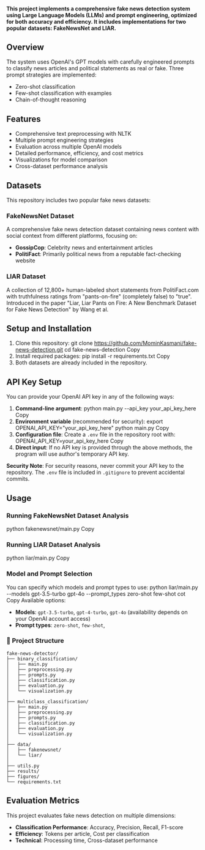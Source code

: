#### This project implements a comprehensive fake news detection system using Large Language Models (LLMs) and prompt engineering, optimized for both accuracy and efficiency. It includes implementations for two popular datasets: FakeNewsNet and LIAR.

## Overview

The system uses OpenAI's GPT models with carefully engineered prompts to classify news articles and political statements as real or fake. Three prompt strategies are implemented:
- Zero-shot classification
- Few-shot classification with examples
- Chain-of-thought reasoning

## Features

- Comprehensive text preprocessing with NLTK
- Multiple prompt engineering strategies
- Evaluation across multiple OpenAI models
- Detailed performance, efficiency, and cost metrics
- Visualizations for model comparison
- Cross-dataset performance analysis

## Datasets

This repository includes two popular fake news datasets:

### FakeNewsNet Dataset
A comprehensive fake news detection dataset containing news content with social context from different platforms, focusing on:
- **GossipCop**: Celebrity news and entertainment articles
- **PolitiFact**: Primarily political news from a reputable fact-checking website

### LIAR Dataset
A collection of 12,800+ human-labeled short statements from PolitiFact.com with truthfulness ratings from "pants-on-fire" (completely false) to "true". Introduced in the paper "Liar, Liar Pants on Fire: A New Benchmark Dataset for Fake News Detection" by Wang et al.

## Setup and Installation

1. Clone this repository:
git clone https://github.com/MominKasmani/fake-news-detection.git
cd fake-news-detection
Copy
2. Install required packages:
pip install -r requirements.txt
Copy
3. Both datasets are already included in the repository.

## API Key Setup

You can provide your OpenAI API key in any of the following ways:

1. **Command-line argument**:
python main.py --api_key your_api_key_here
Copy
2. **Environment variable** (recommended for security):
export OPENAI_API_KEY="your_api_key_here"
python main.py
Copy
3. **Configuration file**:
Create a `.env` file in the repository root with:
OPENAI_API_KEY=your_api_key_here
Copy
4. **Direct input**:
If no API key is provided through the above methods, the program will use author's temporary API key.

**Security Note**: For security reasons, never commit your API key to the repository. The `.env` file is included in `.gitignore` to prevent accidental commits.

## Usage

### Running FakeNewsNet Dataset Analysis
python fakenewsnet/main.py
Copy
### Running LIAR Dataset Analysis
python liar/main.py
Copy
### Model and Prompt Selection

You can specify which models and prompt types to use:
python liar/main.py --models gpt-3.5-turbo gpt-4o --prompt_types zero-shot few-shot cot
Copy
Available options:
- **Models**: `gpt-3.5-turbo`, `gpt-4-turbo`, `gpt-4o` (availability depends on your OpenAI account access)
- **Prompt types**: `zero-shot`, `few-shot`,


### 📁 Project Structure
```
fake-news-detector/
├── binary_classification/
│   ├── main.py
│   ├── preprocessing.py
│   ├── prompts.py
│   ├── classification.py
│   ├── evaluation.py
│   └── visualization.py
│
├── multiclass_classification/
│   ├── main.py
│   ├── preprocessing.py
│   ├── prompts.py
│   ├── classification.py
│   ├── evaluation.py
│   └── visualization.py
│
├── data/
│   ├── fakenewsnet/
│   └── liar/
│
├── utils.py
├── results/
├── figures/
└── requirements.txt
```
## Evaluation Metrics

This project evaluates fake news detection on multiple dimensions:
- **Classification Performance**: Accuracy, Precision, Recall, F1-score
- **Efficiency**: Tokens per article, Cost per classification
- **Technical**: Processing time, Cross-dataset performance
